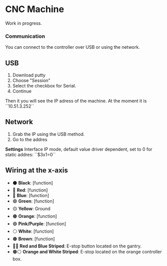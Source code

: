 # CNC Machine

Work in progress. 

### Communication

You can connect to the controller over USB or using the network. 

## USB

1. Download putty
2. Choose "Session"
3. Select the checkbox for Serial.
4. Continue

Then it you will see the IP adress of the machine. At the moment it is ´´10.51.3.252´´

## Network 

1. Grab the IP using the USB method.
2. Go to the addres

**Settings**
Interface IP mode, default value driver dependent, set to 0 for static addres: ´´$3x1=0´´


## Wiring at the x-axis
- ⚫ **Black**: [function]  
- 🔴 **Red**: [function]  
- 🔵 **Blue**: [function]  
- 🟢 **Green**: [function]  
- 🟡 **Yellow**: Ground
- 🟠 **Orange**: [function]  
- 🟣 **Pink/Purple**: [function]  
- ⚪ **White**: [function]  
- 🟤 **Brown**: [function]  
- 🔴🔵 **Red and Blue Striped**: E-stop button located on the gantry.
- 🟠⚪ **Orange and White Striped**: E-stop located on the orange controller box.

